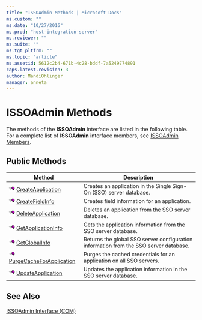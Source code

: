 ```yaml
---
title: "ISSOAdmin Methods | Microsoft Docs"
ms.custom: ""
ms.date: "10/27/2016"
ms.prod: "host-integration-server"
ms.reviewer: ""
ms.suite: ""
ms.tgt_pltfrm: ""
ms.topic: "article"
ms.assetid: 5612c2b4-671b-4c28-bddf-7a5249774891
caps.latest.revision: 3
author: MandiOhlinger
manager: anneta
---
```

# ISSOAdmin Methods
The methods of the **ISSOAdmin** interface are listed in the following table. For a complete list of **ISSOAdmin** interface members, see [ISSOAdmin Members](../esso/issoadmin-members.md).  
  
## Public Methods  
  
|Method|Description|  
|------------|-----------------|  
|![](../esso/media/pubmethod.gif) [CreateApplication](../esso/issoadmin-createapplication-method.md)|Creates an application in the Single Sign-On (SSO) server database.|  
|![](../esso/media/pubmethod.gif) [CreateFieldInfo](../esso/issoadmin-createfieldinfo-method.md)|Creates field information for an application.|  
|![](../esso/media/pubmethod.gif) [DeleteApplication](../esso/issoadmin-deleteapplication-method.md)|Deletes an application from the SSO server database.|  
|![](../esso/media/pubmethod.gif) [GetApplicationInfo](../esso/issoadmin-getapplicationinfo-method.md)|Gets the application information from the SSO server database.|  
|![](../esso/media/pubmethod.gif) [GetGlobalInfo](../esso/issoadmin-getglobalinfo-method.md)|Returns the global SSO server configuration information from the SSO server database.|  
|![](../esso/media/pubmethod.gif) [PurgeCacheForApplication](../esso/issoadmin-purgecacheforapplication-method.md)|Purges the cached credentials for an application on all SSO servers.|  
|![](../esso/media/pubmethod.gif) [UpdateApplication](../esso/issoadmin-updateapplication-method.md)|Updates the application information in the SSO server database.|  
  
## See Also  
 [ISSOAdmin Interface (COM)](../esso/issoadmin-interface-com.md)